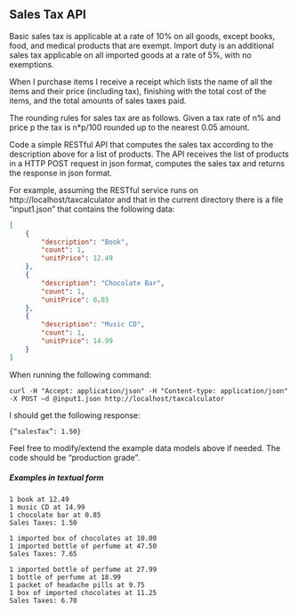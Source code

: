 ## Sales Tax API

Basic sales tax is applicable at a rate of 10% on all goods, except books, food, and medical products that are exempt. Import duty is an additional sales tax applicable on all imported goods at a rate of 5%, with no exemptions.

When I purchase items I receive a receipt which lists the name of all the items and their price (including tax), finishing with the total cost of the items, and the total amounts of sales taxes paid.

The rounding rules for sales tax are as follows. Given a tax rate of n% and price p the tax is n*p/100 rounded up to the nearest 0.05 amount.

Code a simple RESTful API that computes the sales tax according to the description above for a list of products. The API receives the list of products in a HTTP POST request in json format, computes the sales tax and returns the response in json format.

For example, assuming the RESTful service runs on http://localhost/taxcalculator and that in the current directory there is a file “input1.json” that contains the following data:

```json
[
	{
		"description": "Book",
		"count": 1,
		"unitPrice": 12.49
	},
	{
		"description": "Chocolate Bar",
		"count": 1,
		"unitPrice": 0.85
	},
	{
		"description": "Music CD",
		"count": 1,
		"unitPrice": 14.99
	}
]
```

When running the following command:
```
curl -H "Accept: application/json" -H "Content-type: application/json" -X POST –d @input1.json http://localhost/taxcalculator
```

I should get the following response:
```
{“salesTax”: 1.50}
```

Feel free to modify/extend the example data models above if needed. The code should be “production grade”.

##### Examples in textual form

```
1 book at 12.49
1 music CD at 14.99
1 chocolate bar at 0.85
Sales Taxes: 1.50
```

```
1 imported box of chocolates at 10.00
1 imported bottle of perfume at 47.50
Sales Taxes: 7.65
```

```
1 imported bottle of perfume at 27.99
1 bottle of perfume at 18.99
1 packet of headache pills at 9.75
1 box of imported chocolates at 11.25
Sales Taxes: 6.70
```
